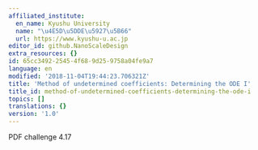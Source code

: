 ```yaml
---
affiliated_institute:
  en_name: Kyushu University
  name: "\u4E5D\u5DDE\u5927\u5B66"
  url: https://www.kyushu-u.ac.jp
editor_id: github.NanoScaleDesign
extra_resources: {}
id: 65cc3492-2545-4f68-9d25-9758a04fe9a7
language: en
modified: '2018-11-04T19:44:23.706321Z'
title: 'Method of undetermined coefficients: Determining the ODE I'
title_id: method-of-undetermined-coefficients-determining-the-ode-i
topics: []
translations: {}
version: '1.0'
---
```



PDF challenge 4.17
